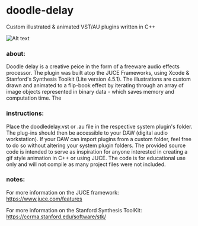 # doodle-delay
Custom illustrated &amp; animated VST/AU plugins written in C++

![Alt text](relative/path/to/img.screenshots.jpg?raw=true "Title")

### about:
Doodle delay is a creative peice in the form of a freeware audio effects processor. The plugin was built atop the JUCE Frameworks, using Xcode & Stanford's Synthesis Toolkit (Lite version 4.5.1). The illustrations are custom drawn and animated to a flip-book effect by iterating through an array of image objects represented in binary data - which saves memory and computation time. The 

### instructions:
Place the doodledelay.vst or .au file in the respective system plugin's folder. The plug-ins should then be accessible to your DAW (digital audio workstation). If your DAW can import plugins from a custom folder, feel free to do so without altering your system plugin folders. The provided source code is intended to serve as inspiration for anyone interested in creating a gif style animation in C++ or using JUCE. The code is for educational use only and will not compile as many project files were not included.

### notes:
For more information on the JUCE framework:
https://www.juce.com/features

For more information on the Stanford Synthesis ToolKit:
https://ccrma.stanford.edu/software/stk/
